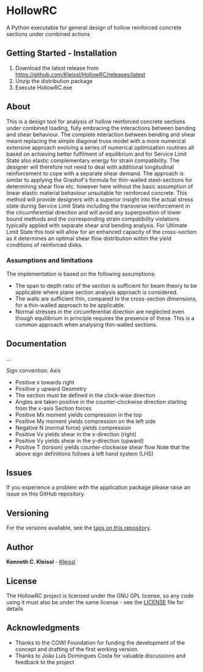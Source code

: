 # HollowRC
A Python executable for general design of hollow reinforced concrete sections under combined actions

## Getting Started - Installation
1. Download the latest release from https://github.com/Kleissl/HollowRC/releases/latest
2. Unzip the distribution package
3. Execute HollowRC.exe

## About
This is a design tool for analysis of hollow reinforced concrete sections under combined loading, fully embracing the interactions between bending and shear behaviour.
The complete interaction between bending and shear meant replacing the simple diagonal truss model with a more numerical extensive approach evolving a series of numerical optimization routines all based on achieving better fulfilment of equilibrium and for Service Limit State also elastic complementary energy for strain compatibility. The designer will therefore not need to deal with additional longitudinal reinforcement to cope with a separate shear demand.
The approach is similar to applying the Grashof's formula for thin-walled steel-sections for determining shear flow etc. however here without the basic assumption of linear elastic material behaviour unsuitable for reinforced concrete.
This method will provide designers with a superior insight into the actual stress state during Service Limit State including the transverse reinforcement in the circumferential direction and will avoid any superposition of lower bound methods and the corresponding strain compatibility violations typically applied with separate shear and bending analysis.
For Ultimate Limit State this tool will allow for an enhanced capacity of the cross-section as it determines an optimal shear flow distribution within the yield conditions of reinforced disks.

### Assumptions and limitations
The implementation is based on the following assumptions:
- The span to depth ratio of the section is sufficient for beam theory to be applicable where plane section analysis approach is considered.
- The walls are sufficient thin, compared to the cross-section dimensions, for a thin-walled approach to be applicable.
- Normal stresses in the circumferential direction are neglected even though equilibrium in principle requires the presence of these. This is a common approach when analysing thin-walled sections.

## Documentation
...

Sign convention:
Axis
- Positive x towards right
- Positive y upward
Geometry
- The section must be defined in the clock-wise direction
- Angles are taken positive in the counter-clockwise direction starting from the x-axis
Section forces
- Positive Mx moment yields compression in the top
- Positive My moment yields compression on the left side
- Negative N (normal force) yields compression
- Positive Vx yields shear in the x-direction (right)
- Positive Vy yields shear in the y-direction (upward)
- Positive T (torsion) yields counter-clockwise shear flow
Note that the above sign definitions follows a left hand system (LHS)

## Issues
If you experience a problem with the application package please raise an issue on this GitHub repository. 

## Versioning
For the versions available, see the [tags on this repository](https://github.com/Kleissl/HollowRC/tags). 

## Author
**Kenneth C. Kleissl** - [Kleissl](https://github.com/Kleissl)

## License
The HollowRC project is licensed under the GNU GPL license, so any code using it must also be under the same license - see the [LICENSE](LICENSE) file for details

## Acknowledgments
* Thanks to the COWI Foundation for funding the development of the concept and drafting of the first working version.
* Thanks to João Luís Domingues Costa for valuable discussions and feedback to the project
